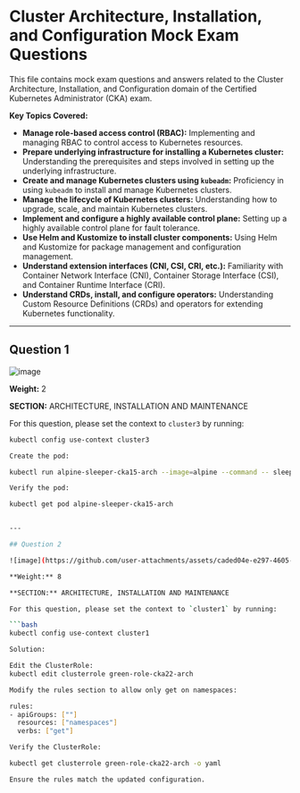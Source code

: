 # Cluster Architecture, Installation, and Configuration Mock Exam Questions

This file contains mock exam questions and answers related to the Cluster Architecture, Installation, and Configuration domain of the Certified Kubernetes Administrator (CKA) exam.

**Key Topics Covered:**

* **Manage role-based access control (RBAC):** Implementing and managing RBAC to control access to Kubernetes resources.
* **Prepare underlying infrastructure for installing a Kubernetes cluster:** Understanding the prerequisites and steps involved in setting up the underlying infrastructure.
* **Create and manage Kubernetes clusters using `kubeadm`:** Proficiency in using `kubeadm` to install and manage Kubernetes clusters.
* **Manage the lifecycle of Kubernetes clusters:** Understanding how to upgrade, scale, and maintain Kubernetes clusters.
* **Implement and configure a highly available control plane:** Setting up a highly available control plane for fault tolerance.
* **Use Helm and Kustomize to install cluster components:** Using Helm and Kustomize for package management and configuration management.
* **Understand extension interfaces (CNI, CSI, CRI, etc.):** Familiarity with Container Network Interface (CNI), Container Storage Interface (CSI), and Container Runtime Interface (CRI).
* **Understand CRDs, install, and configure operators:** Understanding Custom Resource Definitions (CRDs) and operators for extending Kubernetes functionality.

---

## Question 1

![image](https://github.com/user-attachments/assets/2a9168b7-8145-4d32-a7ef-a8de20db8ca1)

**Weight:** 2

**SECTION:** ARCHITECTURE, INSTALLATION AND MAINTENANCE

For this question, please set the context to `cluster3` by running:

```bash
kubectl config use-context cluster3

Create the pod:

kubectl run alpine-sleeper-cka15-arch --image=alpine --command -- sleep 7200

Verify the pod:

kubectl get pod alpine-sleeper-cka15-arch


---

## Question 2

![image](https://github.com/user-attachments/assets/caded04e-e297-4605-840b-c5d3b562904d)

**Weight:** 8

**SECTION:** ARCHITECTURE, INSTALLATION AND MAINTENANCE

For this question, please set the context to `cluster1` by running:

```bash
kubectl config use-context cluster1

Solution:

Edit the ClusterRole:
kubectl edit clusterrole green-role-cka22-arch

Modify the rules section to allow only get on namespaces:

rules:
- apiGroups: [""]
  resources: ["namespaces"]
  verbs: ["get"]

Verify the ClusterRole:

kubectl get clusterrole green-role-cka22-arch -o yaml

Ensure the rules match the updated configuration.

